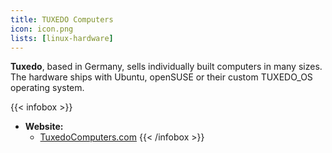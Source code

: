 ```yaml
---
title: TUXEDO Computers
icon: icon.png
lists: [linux-hardware]
---
```


**Tuxedo**, based in Germany, sells individually built computers in many sizes. The hardware ships with Ubuntu, openSUSE or their custom TUXEDO_OS operating system.

{{< infobox >}}
- **Website:**
    - [TuxedoComputers.com](https://www.tuxedocomputers.com/en)
{{< /infobox >}}